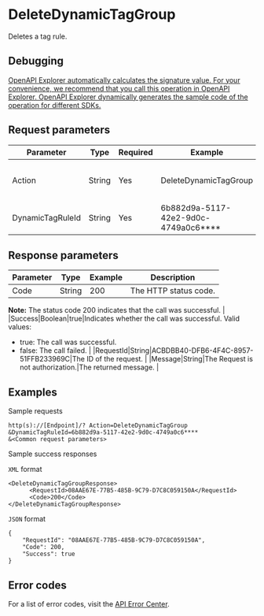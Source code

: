 # DeleteDynamicTagGroup

Deletes a tag rule.

## Debugging

[OpenAPI Explorer automatically calculates the signature value. For your convenience, we recommend that you call this operation in OpenAPI Explorer. OpenAPI Explorer dynamically generates the sample code of the operation for different SDKs.](https://api.aliyun.com/#product=Cms&api=DeleteDynamicTagGroup&type=RPC&version=2019-01-01)

## Request parameters

|Parameter|Type|Required|Example|Description|
|---------|----|--------|-------|-----------|
|Action|String|Yes|DeleteDynamicTagGroup|The operation that you want to perform. Set the value to DeleteDynamicTagGroup. |
|DynamicTagRuleId|String|Yes|6b882d9a-5117-42e2-9d0c-4749a0c6\*\*\*\*|The ID of the tag rule. |

## Response parameters

|Parameter|Type|Example|Description|
|---------|----|-------|-----------|
|Code|String|200|The HTTP status code.

 **Note:** The status code 200 indicates that the call was successful. |
|Success|Boolean|true|Indicates whether the call was successful. Valid values:

 -   true: The call was successful.
-   false: The call failed. |
|RequestId|String|ACBDBB40-DFB6-4F4C-8957-51FFB233969C|The ID of the request. |
|Message|String|The Request is not authorization.|The returned message. |

## Examples

Sample requests

```
http(s)://[Endpoint]/? Action=DeleteDynamicTagGroup
&DynamicTagRuleId=6b882d9a-5117-42e2-9d0c-4749a0c6****
&<Common request parameters>
```

Sample success responses

`XML` format

```
<DeleteDynamicTagGroupResponse>
	  <RequestId>08AAE67E-77B5-485B-9C79-D7C8C059150A</RequestId>
	  <Code>200</Code>
</DeleteDynamicTagGroupResponse>
```

`JSON` format

```
{
	"RequestId": "08AAE67E-77B5-485B-9C79-D7C8C059150A",
	"Code": 200,
	"Success": true
}
```

## Error codes

For a list of error codes, visit the [API Error Center](https://error-center.alibabacloud.com/status/product/Cms).

